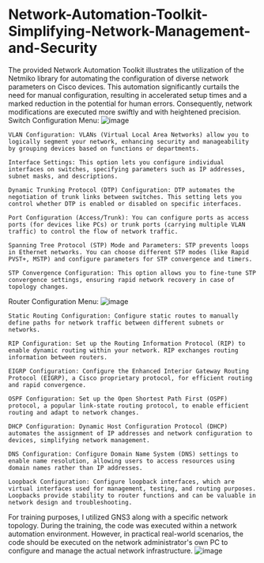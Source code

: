 # Network-Automation-Toolkit-Simplifying-Network-Management-and-Security
The provided Network Automation Toolkit illustrates the utilization of the Netmiko library for automating the configuration of diverse network parameters on Cisco devices. This automation significantly curtails the need for manual configuration, resulting in accelerated setup times and a marked reduction in the potential for human errors. Consequently, network modifications are executed more swiftly and with heightened precision.
Switch Configuration Menu:
![image](https://github.com/safouat/Network-Automation-Toolkit-Simplifying-Network-Management-and-Security/assets/120058233/b9a66bb5-6833-4666-9b69-71e8ba336b8c)


    VLAN Configuration: VLANs (Virtual Local Area Networks) allow you to logically segment your network, enhancing security and manageability by grouping devices based on functions or departments.

    Interface Settings: This option lets you configure individual interfaces on switches, specifying parameters such as IP addresses, subnet masks, and descriptions.

    Dynamic Trunking Protocol (DTP) Configuration: DTP automates the negotiation of trunk links between switches. This setting lets you control whether DTP is enabled or disabled on specific interfaces.

    Port Configuration (Access/Trunk): You can configure ports as access ports (for devices like PCs) or trunk ports (carrying multiple VLAN traffic) to control the flow of network traffic.

    Spanning Tree Protocol (STP) Mode and Parameters: STP prevents loops in Ethernet networks. You can choose different STP modes (like Rapid PVST+, MSTP) and configure parameters for STP convergence and timers.

    STP Convergence Configuration: This option allows you to fine-tune STP convergence settings, ensuring rapid network recovery in case of topology changes.

Router Configuration Menu:
![image](https://github.com/safouat/Network-Automation-Toolkit-Simplifying-Network-Management-and-Security/assets/120058233/c825c953-b269-40b8-b63c-9ab2ff5b6983)


    Static Routing Configuration: Configure static routes to manually define paths for network traffic between different subnets or networks.

    RIP Configuration: Set up the Routing Information Protocol (RIP) to enable dynamic routing within your network. RIP exchanges routing information between routers.

    EIGRP Configuration: Configure the Enhanced Interior Gateway Routing Protocol (EIGRP), a Cisco proprietary protocol, for efficient routing and rapid convergence.

    OSPF Configuration: Set up the Open Shortest Path First (OSPF) protocol, a popular link-state routing protocol, to enable efficient routing and adapt to network changes.

    DHCP Configuration: Dynamic Host Configuration Protocol (DHCP) automates the assignment of IP addresses and network configuration to devices, simplifying network management.

    DNS Configuration: Configure Domain Name System (DNS) settings to enable name resolution, allowing users to access resources using domain names rather than IP addresses.

    Loopback Configuration: Configure loopback interfaces, which are virtual interfaces used for management, testing, and routing purposes. Loopbacks provide stability to router functions and can be valuable in network design and troubleshooting.




For training purposes, I utilized GNS3 along with a specific network topology. During the training, the code was executed within a network automation environment. However, in practical real-world scenarios, the code should be executed on the network administrator's own PC to configure and manage the actual network infrastructure.
![image](https://github.com/safouat/Network-Automation-Toolkit-Simplifying-Network-Management-and-Security/assets/120058233/7ce5927f-897d-4f6c-bc00-bdf34032b943)
